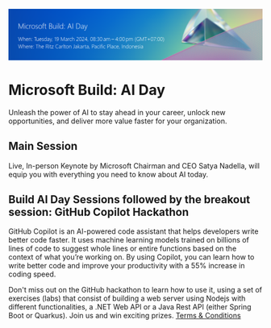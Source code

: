 [![banner](https://raw.githubusercontent.com/GitHub-Nawatech-Lab/.github/main/assets/ai-build-day-indonesia-banner.png)](https://msevents.microsoft.com/event?id=3694549383%20)

# Microsoft Build: AI Day

Unleash the power of AI to stay ahead in your career, unlock new opportunities, and deliver more value faster for your organization.

## Main Session
Live, In-person Keynote by Microsoft Chairman and CEO Satya Nadella, will equip you with everything you need to know about AI today.

## Build AI Day Sessions followed by the breakout session: GitHub Copilot Hackathon
GitHub Copilot is an AI-powered code assistant that helps developers write better code faster. It uses machine learning models trained on billions of lines of code to suggest whole lines or entire functions based on the context of what you’re working on. By using Copilot, you can learn how to write better code and improve your productivity with a 55% increase in coding speed.

Don't miss out on the GitHub hackathon to learn how to use it, using a set of exercises (labs) that consist of building a web server using Nodejs with different functionalities, a .NET Web API or a Java Rest API (either Spring Boot or Quarkus). Join us and win exciting prizes. [Terms & Conditions](https://info.microsoft.com/rs/157-GQE-382/images/EN-IPVNT-Other-MicrosoftBuildAIDayGithubCopilotHackathonContestTC.pdf?version=0)
